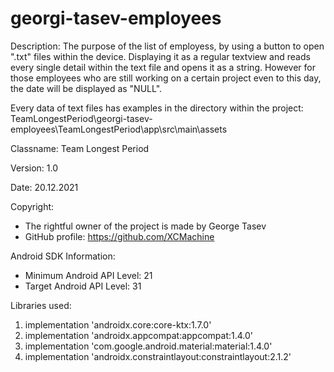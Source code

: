 # georgi-tasev-employees
Description:
 The purpose of the list of employess, by using a button to open ".txt" files within the device. Displaying it as a regular textview and reads every single detail within the text file and opens it as a string. However for those employees who are still working on a certain project even to this day, the date will be displayed as "NULL".
 
 Every data of text files has examples in the directory within the project:
 TeamLongestPeriod\georgi-tasev-employees\TeamLongestPeriod\app\src\main\assets
 
Classname: Team Longest Period
 
Version: 1.0

Date: 20.12.2021

Copyright: 
 - The rightful owner of the project is made by George Tasev
 - GitHub profile: https://github.com/XCMachine
 
Android SDK Information: 
- Minimum Android API Level: 21
- Target Android API Level: 31
 
Libraries used:
 1. implementation 'androidx.core:core-ktx:1.7.0'
 2. implementation 'androidx.appcompat:appcompat:1.4.0'
 3. implementation 'com.google.android.material:material:1.4.0'
 4. implementation 'androidx.constraintlayout:constraintlayout:2.1.2'

